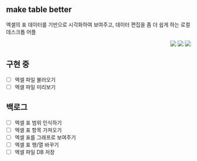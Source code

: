 ## make table better
엑셀의 표 데이터를 기반으로 시각화하여 보여주고, 데이터 편집을 좀 더 쉽게 하는 로컬 데스크톱 어플

<div align="right">
<img src="https://img.shields.io/badge/react-61DAFB?style=flat&logo=react&logoColor=white"/>
<img src="https://img.shields.io/badge/electron-47848F?style=flat&logo=electron&logoColor=white"/>
<img src="https://img.shields.io/badge/vite-646CFF?style=flat&logo=vite&logoColor=white"/>
</div>

## 구현 중
- [ ] 엑셀 파일 불러오기
- [ ] 엑셀 파일 미리보기

## 백로그
- [ ] 엑셀 표 범위 인식하기
- [ ] 엑셀 표 항목 가져오기
- [ ] 엑셀 표를 그래프로 보여주기
- [ ] 엑셀 표 행/열 바꾸기
- [ ] 엑셀 파일 DB 저장
